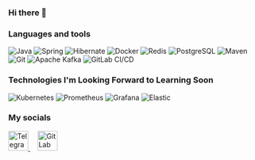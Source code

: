### Hi there 👋


### Languages and tools
![Java](https://img.shields.io/badge/-Java-090909?style=for-the-badge&logo=Java&logoColor=#FC4C02)
![Spring](https://img.shields.io/badge/-Spring-090909?style=for-the-badge&logo=Spring&logoColor=#6DB33F)
![Hibernate](https://img.shields.io/badge/-Hibernate-090909?style=for-the-badge&logo=Hibernate&logoColor=##59666C)
![Docker](https://img.shields.io/badge/-Docker-090909?style=for-the-badge&logo=Docker&logoColor=#2496ED)
![Redis](https://img.shields.io/badge/-Redis-090909?style=for-the-badge&logo=Redis&logoColor=#DC382D)
![PostgreSQL](https://img.shields.io/badge/-PostgreSQL-090909?style=for-the-badge&logo=PostgreSQL&logoColor=#4169E1)
![Maven](https://img.shields.io/badge/-apachemaven-090909?style=for-the-badge&logo=apachemaven&logoColor=#C71A36)
![Git](https://img.shields.io/badge/-Git-090909?style=for-the-badge&logo=Git&logoColor=#F05032)
![Apache Kafka](https://img.shields.io/badge/-apachekafka-090909?style=for-the-badge&logo=apachekafka&logoColor=#326CE5)
![GitLab CI/CD](https://img.shields.io/badge/-GitLab%20CI%2FCD-090909?style=for-the-badge&logo=gitlabci&logoColor=white)

### Technologies I'm Looking Forward to Learning Soon
![Kubernetes](https://img.shields.io/badge/-Kubernetes-090909?style=for-the-badge&logo=Kubernetes&logoColor=#326CE5)
![Prometheus](https://img.shields.io/badge/-Prometheus-090909?style=for-the-badge&logo=Prometheus&logoColor=#E6522C)
![Grafana](https://img.shields.io/badge/-Grafana-090909?style=for-the-badge&logo=Grafana&logoColor=#F46800)
![Elastic](https://img.shields.io/badge/-ELK-090909?style=for-the-badge&logo=elastic&logoColor=#005571)

### My socials
  <a href="https://t.me/ryze177">
    <img src="https://www.svgrepo.com/show/354443/telegram.svg" alt="Telegram Badge" width="40" height="40"/>
  </a>
  <a href="https://gitlab.com/ryzendee17" style="margin-left: 15px;">
  <img src="https://www.svgrepo.com/show/448226/gitlab.svg" alt="GitLab Badge" width="40" height="40"/>
</a>

